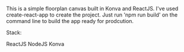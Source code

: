 This is a simple floorplan canvas built in Konva and ReactJS.
I've used create-react-app to create the project.
Just run 'npm run build' on the command line to build the app ready for prodcution.

Stack:

ReactJS
NodeJS
Konva
